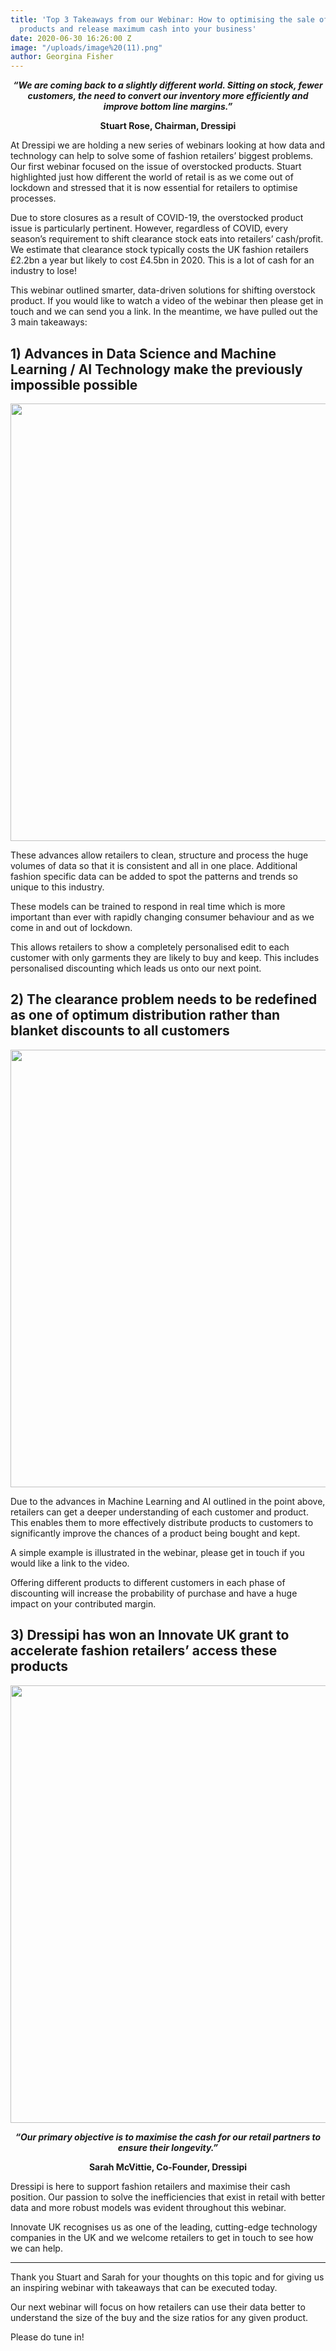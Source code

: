 ```yaml
---
title: 'Top 3 Takeaways from our Webinar: How to optimising the sale of overstocked
  products and release maximum cash into your business'
date: 2020-06-30 16:26:00 Z
image: "/uploads/image%20(11).png"
author: Georgina Fisher
---
```


<p style="text-align:center; font-style: italic; font-weight: bold;"> “We are coming back to a slightly different world. Sitting on stock, fewer customers, the need to convert our inventory more efficiently and improve bottom line margins.” </p>
<p style="text-align:center; font-weight: bold;">Stuart Rose, Chairman, Dressipi</p>

At Dressipi we are holding a new series of webinars looking at how data and technology can help to solve some of fashion retailers’ biggest problems. Our first webinar focused on the issue of overstocked products. Stuart highlighted just how different the world of retail is as we come out of lockdown and stressed that it is now essential for retailers to optimise processes.

Due to store closures as a result of COVID-19, the overstocked product issue is particularly pertinent. However, regardless of COVID, every season’s requirement to shift clearance stock eats into retailers’ cash/profit. We estimate that clearance stock typically costs the UK fashion retailers £2.2bn a year but likely to cost £4.5bn in 2020. This is a lot of cash for an industry to lose!

This webinar outlined smarter, data-driven solutions for shifting overstock product. If you would like to watch a video of the webinar then please get in touch and we can send you a link. In the meantime, we have pulled out the 3 main takeaways:

## 1) Advances in Data Science and Machine Learning / AI Technology make the previously impossible possible

<p style="text-align:center"><img style="margin-left: 0px; width: 700px;" src ="/uploads/Overstock%20webinar%20image%201.PNG"/></p>

These advances allow retailers to clean, structure and process the huge volumes of data so that it is consistent and all in one place. Additional fashion specific data can be added to spot the patterns and trends so unique to this industry.

These models can be trained to respond in real time which is more important than ever with rapidly changing consumer behaviour and as we come in and out of lockdown.

This allows retailers to show a completely personalised edit to each customer with only garments they are likely to buy and keep. This includes personalised discounting which leads us onto our next point.

## 2) The clearance problem needs to be redefined as one of optimum distribution rather than blanket discounts to all customers

<p style="text-align:center"><img style="margin-left: 0px; width: 700px;" src ="/uploads/Overstock%20webinar%20image%202.PNG"/></p>

Due to the advances in Machine Learning and AI outlined in the point above, retailers can get a deeper understanding of each customer and product. This enables them to more effectively distribute products to customers to significantly improve the chances of a product being bought and kept.

A simple example is illustrated in the webinar, please get in touch if you would like a link to the video.

Offering different products to different customers in each phase of discounting will increase the probability of purchase and have a huge impact on your contributed margin.

## 3) Dressipi has won an Innovate UK grant to accelerate fashion retailers’ access these products

<p style="text-align:center"><img style="margin-left: 0px; width: 700px;" src ="/uploads/Overstock%20webinar%20image%203.PNG"/></p>

<p style="text-align:center; font-style: italic; font-weight: bold;"> “Our primary objective is to maximise the cash for our retail partners to ensure their longevity.” </p>
<p style="text-align:center; font-weight: bold;">Sarah McVittie, Co-Founder, Dressipi</p>

Dressipi is here to support fashion retailers and maximise their cash position. Our passion to solve the inefficiencies that exist in retail with better data and more robust models was evident throughout this webinar. 

Innovate UK recognises us as one of the leading, cutting-edge technology companies in the UK and we welcome retailers to get in touch to see how we can help.

**   **

Thank you Stuart and Sarah for your thoughts on this topic and for giving us an inspiring webinar with takeaways that can be executed today.

Our next webinar will focus on how retailers can use their data better to understand the size of the buy and the size ratios for any given product.  

Please do tune in!
